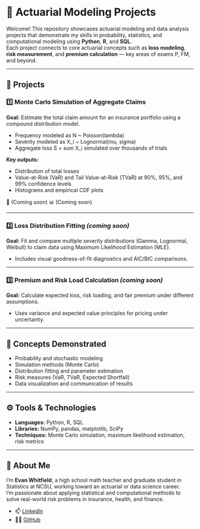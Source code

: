 # 🧮 Actuarial Modeling Projects

Welcome! This repository showcases actuarial modeling and data analysis projects that demonstrate my skills in probability, statistics, and computational modeling using **Python**, **R**, and **SQL**.  
Each project connects to core actuarial concepts such as **loss modeling**, **risk measurement**, and **premium calculation** — key areas of exams P, FM, and beyond.

---

## 📂 Projects

### 1️⃣ Monte Carlo Simulation of Aggregate Claims
**Goal:** Estimate the total claim amount for an insurance portfolio using a compound distribution model.  
- Frequency modeled as N ~ Poisson(lambda)  
- Severity modeled as X_i ~ Lognormal(mu, sigma)  
- Aggregate loss S = sum X_i simulated over thousands of trials  

**Key outputs:**
- Distribution of total losses  
- Value-at-Risk (VaR) and Tail Value-at-Risk (TVaR) at 90%, 95%, and 99% confidence levels  
- Histograms and empirical CDF plots  

📘 (Coming soon)
📊 (Coming soon)

---

### 2️⃣ Loss Distribution Fitting *(coming soon)*
**Goal:** Fit and compare multiple severity distributions (Gamma, Lognormal, Weibull) to claim data using Maximum Likelihood Estimation (MLE).  
- Includes visual goodness-of-fit diagnostics and AIC/BIC comparisons.

---

### 3️⃣ Premium and Risk Load Calculation *(coming soon)*
**Goal:** Calculate expected loss, risk loading, and fair premium under different assumptions.  
- Uses variance and expected value principles for pricing under uncertainty.

---

## 🧠 Concepts Demonstrated
- Probability and stochastic modeling  
- Simulation methods (Monte Carlo)  
- Distribution fitting and parameter estimation  
- Risk measures (VaR, TVaR, Expected Shortfall)  
- Data visualization and communication of results  

---

## ⚙️ Tools & Technologies
- **Languages:** Python, R, SQL  
- **Libraries:** NumPy, pandas, matplotlib, SciPy  
- **Techniques:** Monte Carlo simulation, maximum likelihood estimation, risk metrics  

---

## 👋 About Me
I’m **Evan Whitfield**, a high school math teacher and graduate student in Statistics at NCSU, working toward an actuarial or data science career.  
I’m passionate about applying statistical and computational methods to solve real-world risk problems in insurance, health, and finance.

- 📫 [LinkedIn](https://www.linkedin.com/in/evan-whitfield-stats)  
- 🧑‍💻 [GitHub](https://github.com/evandwh)
